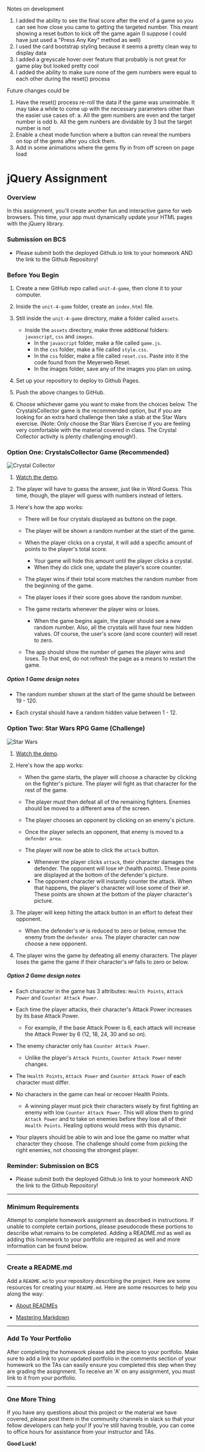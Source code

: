 Notes on development
1. I added the ability to see the final score after the end of a game so you can see how close you came to getting the targeted number.  This meant showing a reset button to kick off the game again (I suppose I could have just used a "Press Any Key" method as well)
2. I used the card bootstrap styling because it seems a pretty clean way to display data
3. I added a greyscale hover over feature that probably is not great for game play but looked pretty cool
4. I added the ability to make sure none of the gem numbers were equal to each other during the reset() process

Future changes could be
1. Have the reset() process re-roll the data if the game was unwinnable.  It may take a while to come up with the necessary parameters other than the easier use cases of:
  a. All the gem numbers are even and the target number is odd
  b. All the gem nunbers are dividable by 3 but the target number is not
2. Enable a cheat mode function where a button can reveal the numbers on top of the gems after you click them.
3. Add in some animations where the gems fly in from off screen on page load
  






# jQuery Assignment

### Overview

In this assignment, you'll create another fun and interactive game for web browsers. This time, your app must dynamically update your HTML pages with the jQuery library.

### Submission on BCS

* Please submit both the deployed Github.io link to your homework AND the link to the Github Repository!

### Before You Begin

1. Create a new GitHub repo called `unit-4-game`, then clone it to your computer.

2. Inside the `unit-4-game` folder, create an `index.html` file.

3. Still inside the `unit-4-game` directory, make a folder called `assets`.
   * Inside the `assets` directory, make three additional folders: `javascript`, `css` and `images`.
     * In the `javascript` folder, make a file called `game.js`.
     * In the `css` folder, make a file called `style.css`.
     * In the `css` folder, make a file called `reset.css`. Paste into it the code found from the Meyerweb Reset.
     * In the images folder, save any of the images you plan on using.

4. Set up your repository to deploy to Github Pages.

5. Push the above changes to GitHub. 

6. Choose whichever game you want to make from the choices below. The CrystalsCollector game is the recommended option, but if you are looking for an extra hard challenge then take a stab at the Star Wars exercise. (Note: Only choose the Star Wars Exercise if you are feeling very comfortable with the material covered in class. The Crystal Collector activity is plenty challenging enough!).

### Option One: CrystalsCollector Game (Recommended)

![Crystal Collector](Images/1-CrystalCollector.jpg)

1. [Watch the demo](https://youtu.be/yNI0l2FMeCk).

2. The player will have to guess the answer, just like in Word Guess. This time, though, the player will guess with numbers instead of letters. 

3. Here's how the app works:

   * There will be four crystals displayed as buttons on the page.

   * The player will be shown a random number at the start of the game.

   * When the player clicks on a crystal, it will add a specific amount of points to the player's total score. 

     * Your game will hide this amount until the player clicks a crystal.
     * When they do click one, update the player's score counter.

   * The player wins if their total score matches the random number from the beginning of the game.

   * The player loses if their score goes above the random number.

   * The game restarts whenever the player wins or loses.

     * When the game begins again, the player should see a new random number. Also, all the crystals will have four new hidden values. Of course, the user's score (and score counter) will reset to zero.

   * The app should show the number of games the player wins and loses. To that end, do not refresh the page as a means to restart the game.

##### Option 1 Game design notes

* The random number shown at the start of the game should be between 19 - 120.

* Each crystal should have a random hidden value between 1 - 12.

### Option Two: Star Wars RPG Game (Challenge)

![Star Wars](Images/2-StarWars.jpg)

1. [Watch the demo](https://youtu.be/klN2-ITjRt8).

2. Here's how the app works:

   * When the game starts, the player will choose a character by clicking on the fighter's picture. The player will fight as that character for the rest of the game.

   * The player must then defeat all of the remaining fighters. Enemies should be moved to a different area of the screen.

   * The player chooses an opponent by clicking on an enemy's picture.

   * Once the player selects an opponent, that enemy is moved to a `defender area`.

   * The player will now be able to click the `attack` button.
     * Whenever the player clicks `attack`, their character damages the defender. The opponent will lose `HP` (health points). These points are displayed at the bottom of the defender's picture. 
     * The opponent character will instantly counter the attack. When that happens, the player's character will lose some of their `HP`. These points are shown at the bottom of the player character's picture.

3. The player will keep hitting the attack button in an effort to defeat their opponent.

   * When the defender's `HP` is reduced to zero or below, remove the enemy from the `defender area`. The player character can now choose a new opponent.

4. The player wins the game by defeating all enemy characters. The player loses the game the game if their character's `HP` falls to zero or below.

##### Option 2 Game design notes

* Each character in the game has 3 attributes: `Health Points`, `Attack Power` and `Counter Attack Power`.

* Each time the player attacks, their character's Attack Power increases by its base Attack Power. 
  * For example, if the base Attack Power is 6, each attack will increase the Attack Power by 6 (12, 18, 24, 30 and so on).
* The enemy character only has `Counter Attack Power`. 

  * Unlike the player's `Attack Points`, `Counter Attack Power` never changes.

* The `Health Points`, `Attack Power` and `Counter Attack Power` of each character must differ.

* No characters in the game can heal or recover Health Points. 

  * A winning player must pick their characters wisely by first fighting an enemy with low `Counter Attack Power`. This will allow them to grind `Attack Power` and to take on enemies before they lose all of their `Health Points`. Healing options would mess with this dynamic.

* Your players should be able to win and lose the game no matter what character they choose. The challenge should come from picking the right enemies, not choosing the strongest player.

### Reminder: Submission on BCS

* Please submit both the deployed Github.io link to your homework AND the link to the Github Repository!

- - -

### Minimum Requirements

Attempt to complete homework assignment as described in instructions. If unable to complete certain portions, please pseudocode these portions to describe what remains to be completed. Adding a README.md as well as adding this homework to your portfolio are required as well and more information can be found below.

- - -

### Create a README.md

Add a `README.md` to your repository describing the project. Here are some resources for creating your `README.md`. Here are some resources to help you along the way:

* [About READMEs](https://help.github.com/articles/about-readmes/)

* [Mastering Markdown](https://guides.github.com/features/mastering-markdown/)

- - -

### Add To Your Portfolio

After completing the homework please add the piece to your portfolio. Make sure to add a link to your updated portfolio in the comments section of your homework so the TAs can easily ensure you completed this step when they are grading the assignment. To receive an 'A' on any assignment, you must link to it from your portfolio.

- - -

### One More Thing

If you have any questions about this project or the material we have covered, please post them in the community channels in slack so that your fellow developers can help you! If you're still having trouble, you can come to office hours for assistance from your instructor and TAs.

**Good Luck!**
